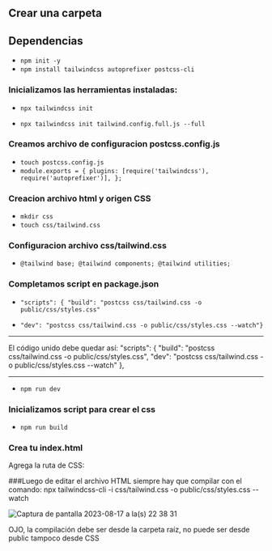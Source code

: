 ## Crear una carpeta

## Dependencias

- `npm init -y`
- `npm install tailwindcss autoprefixer postcss-cli`

### Inicializamos las herramientas instaladas:

<!-- Genera archivo configuracion vacio de nombre tailwind.config.js -->

- `npx tailwindcss init`
<!-- Genera archivo configuracion completo -->
- `npx tailwindcss init tailwind.config.full.js --full`

<!-- Plugin recomendado para VSCode: Tailwind CSS IntelliSense -->

### Creamos archivo de configuracion postcss.config.js

<!-- Instrucciones archivo postcss.config.js: -->

- `touch postcss.config.js`
- `module.exports = { plugins: [require('tailwindcss'), require('autoprefixer')], };`

### Creacion archivo html y origen CSS

- `mkdir css`
- `touch css/tailwind.css`

### Configuracion archivo css/tailwind.css

- `@tailwind base; @tailwind components; @tailwind utilities;`

### Completamos script en package.json

- `"scripts": { "build": "postcss css/tailwind.css -o public/css/styles.css"`
<!-- Para autoregenerar el tailwind.css cuando creamos paquetes -->
- `"dev": "postcss css/tailwind.css -o public/css/styles.css --watch"}`

*******
El código unido debe quedar así:
    "scripts": {
        "build": "postcss css/tailwind.css -o public/css/styles.css",
        "dev": "postcss css/tailwind.css -o public/css/styles.css --watch"
      },

*******

<!-- Ejecutar para compilar -->
- `npm run dev`

### Inicializamos script para crear el css

<!-- genera una directorio css con su styels.css en la carpeta public -->

- `npm run build`

### Crea tu index.html
Agrega la ruta de CSS:     <link rel="stylesheet" href="./css/styles.css">

###Luego de editar el archivo HTML siempre hay que compilar con el comando:
npx tailwindcss-cli -i css/tailwind.css -o public/css/styles.css --watch 

![Captura de pantalla 2023-08-17 a la(s) 22 38 31](https://github.com/stypcanto/Test-Tailwind/assets/80213508/541ef748-1647-4feb-a2a8-736e7f0fe540)



OJO, la compilación debe ser desde la carpeta raíz, no puede ser desde public tampoco desde CSS
